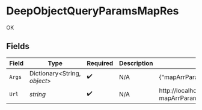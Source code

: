 # DeepObjectQueryParamsMapRes

OK


## Fields

| Field                                                                                                                                                                                                   | Type                                                                                                                                                                                                    | Required                                                                                                                                                                                                | Description                                                                                                                                                                                             | Example                                                                                                                                                                                                 |
| ------------------------------------------------------------------------------------------------------------------------------------------------------------------------------------------------------- | ------------------------------------------------------------------------------------------------------------------------------------------------------------------------------------------------------- | ------------------------------------------------------------------------------------------------------------------------------------------------------------------------------------------------------- | ------------------------------------------------------------------------------------------------------------------------------------------------------------------------------------------------------- | ------------------------------------------------------------------------------------------------------------------------------------------------------------------------------------------------------- |
| `Args`                                                                                                                                                                                                  | Dictionary<String, *object*>                                                                                                                                                                            | :heavy_check_mark:                                                                                                                                                                                      | N/A                                                                                                                                                                                                     | {"mapArrParam[test]":["test","test2"],"mapArrParam[test2]":["test3","test4"],"mapParam[test]":"value","mapParam[test2]":"value2"}                                                                       |
| `Url`                                                                                                                                                                                                   | *string*                                                                                                                                                                                                | :heavy_check_mark:                                                                                                                                                                                      | N/A                                                                                                                                                                                                     | http://localhost:35123/anything/queryParams/deepObject/map?mapArrParam[test2]=test3&mapArrParam[test2]=test4&mapArrParam[test]=test&mapArrParam[test]=test2&mapParam[test2]=value2&mapParam[test]=value |